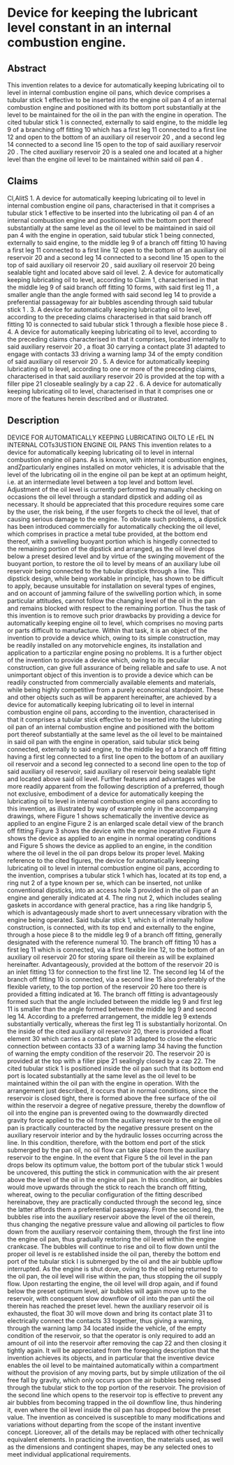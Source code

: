# Device for keeping the lubricant level constant in an internal combustion engine.

## Abstract
This invention relates to a device for automatically keeping lubricating oil to level in internal combustion engine oil pans, which device comprises a tubular stick 1 effective to be inserted into the engine oil pan 4 of an internal combustion engine and positioned with its bottom port substantially at the level to be maintained for the oil in the pan with the engine in operation. The cited tubular stick 1 is connected, externally to said engine, to the middle leg 9 of a branching off fitting 10 which has a first leg 11 connected to a first line 12 and open to the bottom of an auxiliary oil reservoir 20 , and a second leg 14 connected to a second line 15 open to the top of said auxiliary reservoir 20 . The cited auxiliary reservoir 20 is a sealed one and located at a higher level than the engine oil level to be maintained within said oil pan 4 .

## Claims
Cl,AIitS 1. A device for automatically keeping lubricating oil to level in internal combustion engine oil pans, characterised in that it comprises a tubular stick 1 effective to be inserted into the lubricating oil pan 4 of an internal combustion engine and positioned with the bottom port thereof substantially at the same level as the oil level to be maintained in said oil pan 4 with the engine in operation, said tubular stick 1 being connected, externally to said engine, to the middle leg 9 of a branch off fitting 10 having a first leg 11 connected to a first line 12 open to the bottom of an auxiliary oil reservoir 20 and a second leg 14 connected to a second line 15 open to the top of said auxiliary oil reservoir 20 , said auxiliary oil reservoir 20 being sealable tight and located above said oil level. 2. A device for automatically keeping lubricating oil to level, according to Claim 1, characterised in that the middle leg 9 of said branch off fitting 10 forms, with said first leg 11 , a smaller angle than the angle formed with said second leg 14 to provide a preferential passageway for air bubbles ascending through said tubular stick 1 . 3. A device for automatically keeping lubricating oil to level, according to the preceding claims characterised in that said branch off fitting 10 is connected to said tubular stick 1 through a flexible hose piece 8 . 4. A device for automatically keeping lubricating oil to level, according to the preceding claims characterised in that it comprises, located internally to said auxiliary reservoir 20 , a float 30 carrying a contact plate 31 adapted to engage with contacts 33 driving a warning lamp 34 of the empty condition of said auxiliary oil reservoir 20 . 5. A device for automatically keeping lubricating oil to level, according to one or more of the preceding claims, characterised in that said auxiliary reservoir 20 is provided at the top with a filler pipe 21 closeable sealingly by a cap 22 . 6. A device for automatically keeping lubricating oil to level, characterised in that it comprises one or more of the features herein described and or illustrated.

## Description
DEVICE FOR AUTOMATICALLY KEEPING LUBRICATING OILTO LE rEL IN INTERNAL COTs3USTION ENGINE OIL PANS This invention relates to a device for automatically keeping lubricating oil to level in internal combustion engine oil pans. As is knoxvn, with internal combustion engines, andZparticularly engines installed on motor vehicles, it is advisable that the level of the lubricating oil in the engine oil pan be kept at an optimum height, i.e. at an intermediate level between a top level and bottom level. Adjustment of the oil level is currently performed by manually checking on occasions the oil level through a standard dipstick and adding oil as necessary. It should be appreciated that this procedure requires some care by the user, the risk being, if the user forgets to check the oil level, that of causing serious damage to the engine. To obviate such problems, a dipstick has been introduced commercially for automatically checking the oil level, which comprises in practice a metal tube provided, at the bottom end thereof, with a swivelling buoyant portion which is hingedly connected to the remaining portion of the dipstick and arranged, as the oil level drops below a preset desired level and by virtue of the swinging movement of the buoyant portion, to restore the oil to level by means of an auxiliary lube oil reservoir being connected to the tubular dipstick through a line. This dipstick design, while being workable in principle, has shown to be difficult to apply, because unsuitable for installation on several types of engines, and on account of jamming failure of the swivelling portion which, in some particular attitudes, cannot follow the changing level of the oil in the pan and remains blocked with respect to the remaining portion. Thus the task of this invention is to remove such prior drawbacks by providing a device for automatically keeping engine oil to level, which comprises no moving parts or parts difficult to manufacture. Within that task, it is an object of the invention to provide a device which, owing to its simple construction, may be readily installed on any motorvehicle engines, its installation and application to a particzilar engine posing no problems. It is a further object of the invention to provide a device which, owing to its peculiar construction, can give full assurance of being reliable and safe to use. A not unimportant object of this invention is to provide a device which can be readily constructed from commercially available elements and materials, while being highly competitive from a purely economical standpoint. These and other objects such as will be apparent hereinafter, are achieved by a device for automatically keeping lubricating oil to level in internal combustion engine oil pans, according to the invention, characterised in that it comprises a tubular stick effective to be inserted into the lubricating oil pan of an internal combustion engine and positioned with the bottom port thereof substantially at the same level as the oil level to be maintained in said oil pan with the engine in operation, said tubular stick being connected, externally to said engine, to the middle leg of a branch off fitting having a first leg connected to a first line open to the bottom of an auxiliary oil reservoir and a second leg connected to a second line open to the top of said auxiliary oil reservoir, said auxiliary oil reservoir being sealable tight and located above said oil level. Further features and advantages will be more readily apparent from the following description of a preferred, though not exclusive, embodiment of a device for automatically keeping the lubricating oil to level in internal combustion engine oil pans according to this invention, as illustrated by way of example only in the accompanying drawings, where Figure 1 shows schematically the inventive device as applied to an engine Figure 2 is an enlarged scale detail view of the branch off fitting Figure 3 shows the device with the engine inoperative Figure 4 shows the device as applied to an engine in normal operating conditions and Figure 5 shows the device as applied to an engine, in the condition where the oil level in the oil pan drops below its proper level. Making reference to the cited figures, the device for automatically keeping lubricating oil to level in internal combustion engine oil pans, according to the invention, comprises a tubular stick 1 which has, located at its top end, a ring nut 2 of a type known per se, which can be inserted, not unlike conventional dipsticks, into an access hole 3 provided in the oil pan of an engine and generally indicated at 4. The ring nut 2, which includes sealing gaskets in accordance with general practice, has a ring like handgrip 5, which is advantageously made short to avert unnecessary vibration with the engine being operated. Said tubular stick 1, which is of internally hollow construction, is connected, with its top end and externally to the engine, through a hose piece 8 to the middle leg 9 of a branch off fitting, generally designated with the reference numeral 10. The branch off fitting 10 has a first leg 11 which is connected, via a first flexible line 12, to the bottom of an auxiliary oil reservoir 20 for storing spare oil therein as will be explained hereinafter. Advantageously, provided at the bottom of the reservoir 20 is an inlet fitting 13 for connection to the first line 12. The second leg 14 of the branch off fitting 10 is connected, via a second line 15 also preferably of the flexible variety, to the top portion of the reservoir 20 here too there is provided a fitting indicated at 16. The branch off fitting is advantageously formed such that the angle included between the middle leg 9 and first leg 11 is smaller than the angle formed between the middle leg 9 and second leg 14. According to a preferred arrangement, the middle leg 9 extends substantially vertically, whereas the first leg 11 is substantially horizontal. On the inside of the cited auxiliary oil reservoir 20, there is provided a float element 30 which carries a contact plate 31 adapted to close the electric connection between contacts 33 of a warning lamp 34 having the function of warning the empty condition of the reservoir 20. The reservoir 20 is provided at the top with a filler pipe 21 sealingly closed by a cap 22. The cited tubular stick 1 is positioned inside the oil pan such that its bottom end port is located substantially at the same level as the oil level to be maintained within the oil pan with the engine in operation. With the arrangement just described, it occurs that in normal conditions, since the reservoir is closed tight, there is formed above the free surface of the oil within the reservoir a degree of negative pressure, thereby the downflow of oil into the engine pan is prevented owing to the downwardly directed gravity force applied to the oil from the auxiliary reservoir to the engine oil pan is practically counteracted by the negative pressure present on the auxiliary reservoir interior and by the hydraulic losses occurring across the line. In this condition, therefore, with the bottom end port of the stick submerged by the pan oil, no oil flow can take place from the auxiliary reservoir to the engine. In the event that Figure 5 the oil level in the pan drops below its optimum value, the bottom port of the tubular stick 1 would be uncovered, this putting the stick in communication with the air present above the level of the oil in the engine oil pan. In this condition, air bubbles would move upwards through the stick to reach the branch off fitting, whereat, owing to the peculiar configuration of the fitting described hereinabove, they are practically conducted through the second leg, since the latter affords them a preferential passageway. From the second leg, the bubbles rise into the auxiliary reservoir above the level of the oil therein, thus changing the negative pressure value and allowing oil particles to flow down from the auxiliary reservoir containing them, through the first line into the engine oil pan, thus gradually restoring the oil level within the engine crankcase. The bubbles will continue to rise and oil to flow down until the proper oil level is re established inside the oil pan, thereby the bottom end port of the tubular stick I is submerged by the oil and the air bubble upflow interrupted. As the engine is shut dove, oviing to the oil being returned to the oil pan, the oil level will rise within the pan, thus stopping the oil supply flow. Upon restarting the engine, the oil level will drop again, and if found below the preset optimum level, air bubbles will again move up to the reservoir, with consequent slow downflow of oil into the pan until the oil therein has reached the preset level. hewn the auxiliary reservoir oil is exhausted, the float 30 will move down and bring its contact plate 31 to electrically connect the contacts 33 together, thus giving a warning, through the warning lamp 34 located inside the vehicle, of the empty condition of the reservoir, so that the operator is only required to add an amount of oil into the reservoir after removing the cap 22 and then closing it tightly again. It will be appreciated from the foregoing description that the invention achieves its objects, and in particular that the inventive device enables the oil level to be maintained automatically within a compartment without the provision of any moving parts, but by simple utilization of the oil free fall by gravity, which only occurs upon the air bubbles being released through the tubular stick to the top portion of the reservoir. The provision of the second line which opens to the reservoir top is effective to prevent any air bubbles from becoming trapped in the oil downflow line, thus hindering it, even where the oil level inside the oil pan has dropped below the preset value. The invention as conceived is susceptible to many modifications and variations without departing from the scope of the instant inventive concept. Lioreover, all of the details may be replaced with other technically equivalent elements. In practicing the invention, the materials used, as well as the dimensions and contingent shapes, may be any selected ones to meet individual applicational requirements.